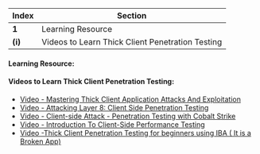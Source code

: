 Index | Section
---   | ---
**1** | Learning Resource
**(i)** | Videos to Learn Thick Client Penetration Testing


#### Learning Resource:

#### Videos to Learn Thick Client Penetration Testing:

  * [Video - Mastering Thick Client Application Attacks And Exploitation](https://www.youtube.com/watch?v=mX2zRpOLqqQ&ab_channel=TheHacktivists)
  * [Video - Attacking Layer 8: Client Side Penetration Testing](https://www.youtube.com/watch?v=0rGl3IXiQtg&ab_channel=Christiaan008)
  * [Video - Client-side Attack - Penetration Testing with Cobalt Strike](https://www.youtube.com/watch?v=MlOFWXd1UAE&ab_channel=RaphaelMudge)
  * [Video - Introduction To Client-Side Performance Testing](https://www.youtube.com/watch?v=I6EK0lSJAAc&ab_channel=LittlesLaw)
  * [Video -Thick Client Penetration Testing for beginners using IBA ( It is a Broken App)](https://www.youtube.com/watch?v=cCChPFkq4cY&ab_channel=aalphaas)

